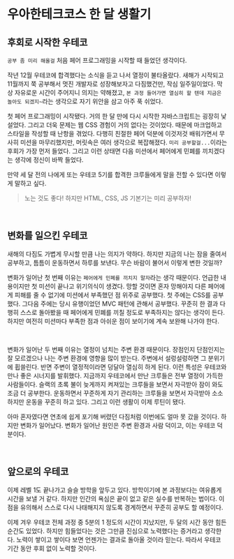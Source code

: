 # 우아한테크코스 한 달 생활기
## 후회로 시작한 우테코
`공부 좀 미리 해올걸` 처음 페어 프로그래밍을 시작할 때 들었던 생각이다.

작년 12월 우테코에 합격했다는 소식을 듣고 나서 열정이 불타올랐다.
새해가 시작되고 11월까지 쭉 공부해서 멋진 개발자로 성장해보자고 다짐했건만, 작심 일주일이었다.
막상 자유로운 시간이 주어지니 의지는 약해졌고, `본 과정 들어가면 열심히 할 텐데 지금은 놀아도 되겠지~`라는 생각으로 자기 위안을 삼고 아주 푹 쉬었다.

첫 페어 프로그래밍이 시작됐다.
거의 한 달 만에 다시 시작한 자바스크립트는 굉장히 낯설었다.
그리고 더욱 문제는 웹 CSS 경험이 거의 없다는 것이었다.
때문에 마크업하고 스타일을 작성할 때 난항을 겪었다.
다행히 친절한 페어 덕분에 이것저것 배워가면서 무사히 미션을 마무리했지만, 머릿속은 여러 생각으로 복잡해졌다.
`미리 공부할걸...`이라는 후회가 가장 먼저 들었다.
그리고 이런 상태면 다음 미션에서 페어에게 민폐를 끼치겠다는 생각에 정신이 바짝 들었다.

만약 세 달 전의 나에게 또는 우테코 5기를 합격한 크루들에게 말을 전할 수 있다면 이렇게 말하고 싶다.
> 노는 것도 좋다! 하지만 HTML, CSS, JS 기본기는 미리 공부하자! 

<br>

## 변화를 일으킨 우테코
새해의 다짐도 가볍게 무시할 만큼 나는 의지가 약하다. 하지만 지금의 나는 잠을 줄여서 공부하고, 틈틈이 운동하면서 하루를 보낸다. 무슨 바람이 불어서 이렇게 변한 것일까?
 
변화가 일어난 첫 번째 이유는 `페어에게 민폐를 끼치지 말자`라는 생각 때문이다. 언급한 내용이지만 첫 미션이 끝나고 위기의식이 생겼다.
망할 것이면 혼자 망해야지 다른 페어에게 피해를 줄 수 없기에 미션에서 부족했던 점 위주로 공부했다.
첫 주에는 CSS를 공부했다.
그다음 주에는 당시 유행이었던 MVC 패턴에 관해서 공부했다.
꾸준히 한 결과 다행히 스스로 돌아봤을 때 페어에게 민폐를 끼칠 정도로 부족하지는 않다는 생각이 든다.
하지만 여전히 미션마다 부족한 점과 아쉬운 점이 보이기에 계속 보완해 나가야 한다.

<br>

변화가 일어난 두 번째 이유는 열정이 넘치는 주변 환경 때문이다. 장점인지 단점인지는 잘 모르겠으나 나는 주변 환경에 영향을 많이 받는다. 주변에서 설렁설렁하면 그 분위기에 휩쓸린다. 반면 주변이 열정적이라면 덩달아 열심히 하게 된다. 이런 특성은 우테코와 만나 좋은 시너지를 발휘했다.
지금까지 우테코에서 만난 크루들은 전부 열정이 가득한 사람들이다.
슬랙의 초록 불이 늦게까지 켜져있는 크루들을 보면서 자극받아 잠이 와도 조금 더 공부한다.
운동하면서 꾸준하게 자기 관리하는 크루들을 보면서 자극받아 소소하지만 운동을 꾸준히 하고 있다.
그리고 이런 생활이 이제 루틴이 됐다.

아마 혼자였다면 연초에 쉽게 포기해 버렸던 다짐처럼 이번에도 얼마 못 갔을 것이다.
하지만 변화가 일어났다.
변화가 일어난 원인은 주변 환경과 사람 덕이고, 이는 우테코 덕분이다.

<br>

## 앞으로의 우테코
이제 레벨 1도 끝나가고 슬슬 방학을 앞두고 있다.
방학이기에 본 과정보다는 여유롭게 시간을 보낼 거 같다.
하지만 인간의 욕심은 끝이 없고 같은 실수를 반복하는 법이다. 이 점을 유의해서 스스로 다시 나태해지지 않도록 경계하면서 꾸준히 공부도 할 예정이다.

이제 겨우 우테코 전체 과정 중 5분의 1 정도의 시간이 지났지만, 두 달의 시간 동안 힘든 순간도 있었다.
하지만 힘들었다는 것은 그만큼 진심으로 노력했다는 증거라고 생각한다.
노력이 쌓이고 쌓이다 보면 언젠가는 결과로 돌아올 것이라 믿는다.
따라서 우테코 기간 동안 후회 없이 노력할 것이다.
